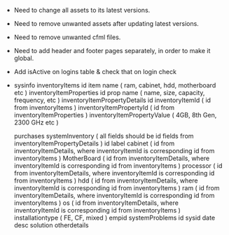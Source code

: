 - Need to change all assets to its latest versions.
- Need to remove unwanted assets after updating latest versions.
- Need to remove unwanted cfml files.
- Need to add header and footer pages separately, in order to make it global.
- Add isActive on logins table & check that on login check

- sysinfo
	inventoryItems
		id
		item name ( ram, cabinet, hdd, motherboard etc )
	inventoryItemProperties
		id
		prop name ( name, size, capacity, frequency, etc )
	inventoryItemPropertyDetails
		id
		inventoryItemId ( id from inventoryItems )
		inventoryItemPropertyId ( id from inventoryItemProperties )
		inventoryItemPropertyValue ( 4GB, 8th Gen, 2300 GHz etc )

	purchases
	systemInventory ( all fields should be id fields from inventoryItemPropertyDetails )
		id
		label
		cabinet ( id from inventoryItemDetails, where inventoryItemId is corresponding id from inventoryItems )
		MotherBoard ( id from inventoryItemDetails, where inventoryItemId is corresponding id from inventoryItems )
		processor ( id from inventoryItemDetails, where inventoryItemId is corresponding id from inventoryItems )
		hdd ( id from inventoryItemDetails, where inventoryItemId is corresponding id from inventoryItems )
		ram ( id from inventoryItemDetails, where inventoryItemId is corresponding id from inventoryItems )
		os ( id from inventoryItemDetails, where inventoryItemId is corresponding id from inventoryItems )
		installationtype ( FE, CF, mixed )
		empid
	systemProblems
		id
		sysid
		date
		desc
		solution
		otherdetails
	